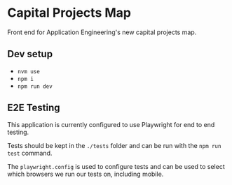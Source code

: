 # Capital Projects Map

Front end for Application Engineering's new capital projects map.

## Dev setup
- `nvm use`
- `npm i`
- `npm run dev`

## E2E Testing
This application is currently configured to use Playwright for end to end testing. 

Tests should be kept in the `./tests` folder and can be run with the `npm run test` command.

The `playwright.config` is used to configure tests and can be used to select which browsers we run our tests on, including mobile.
